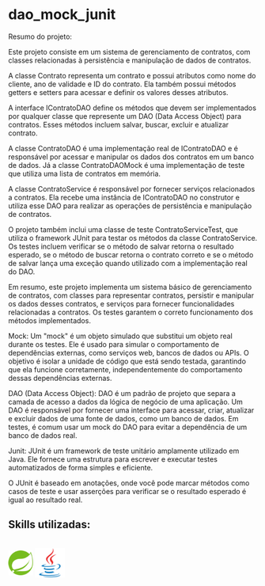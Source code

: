 # dao_mock_junit
Resumo do projeto:

Este projeto consiste em um sistema de gerenciamento de contratos, com classes relacionadas à persistência e manipulação de dados de contratos.

A classe Contrato representa um contrato e possui atributos como nome do cliente, ano de validade e ID do contrato. Ela também possui métodos getters e setters para acessar e definir os valores desses atributos.

A interface IContratoDAO define os métodos que devem ser implementados por qualquer classe que represente um DAO (Data Access Object) para contratos. Esses métodos incluem salvar, buscar, excluir e atualizar contrato.

A classe ContratoDAO é uma implementação real de IContratoDAO e é responsável por acessar e manipular os dados dos contratos em um banco de dados. Já a classe ContratoDAOMock é uma implementação de teste que utiliza uma lista de contratos em memória.

A classe ContratoService é responsável por fornecer serviços relacionados a contratos. Ela recebe uma instância de IContratoDAO no construtor e utiliza esse DAO para realizar as operações de persistência e manipulação de contratos.

O projeto também inclui uma classe de teste ContratoServiceTest, que utiliza o framework JUnit para testar os métodos da classe ContratoService. Os testes incluem verificar se o método de salvar retorna o resultado esperado, se o método de buscar retorna o contrato correto e se o método de salvar lança uma exceção quando utilizado com a implementação real do DAO.

Em resumo, este projeto implementa um sistema básico de gerenciamento de contratos, com classes para representar contratos, persistir e manipular os dados desses contratos, e serviços para fornecer funcionalidades relacionadas a contratos. Os testes garantem o correto funcionamento dos métodos implementados.

Mock:
Um "mock" é um objeto simulado que substitui um objeto real durante os testes. Ele é usado para simular o comportamento de dependências externas, como serviços web, bancos de dados ou APIs. O objetivo é isolar a unidade de código que está sendo testada, garantindo que ela funcione corretamente, independentemente do comportamento dessas dependências externas.

DAO (Data Access Object):
DAO é um padrão de projeto que separa a camada de acesso a dados da lógica de negócio de uma aplicação. Um DAO é responsável por fornecer uma interface para acessar, criar, atualizar e excluir dados de uma fonte de dados, como um banco de dados. Em testes, é comum usar um mock do DAO para evitar a dependência de um banco de dados real.

Junit:
JUnit é um framework de teste unitário amplamente utilizado em Java. Ele fornece uma estrutura para escrever e executar testes automatizados de forma simples e eficiente. 

O JUnit é baseado em anotações, onde você pode marcar métodos como casos de teste e usar asserções para verificar se o resultado esperado é igual ao resultado real.

## Skills utilizadas:
<div style="display: inline_block"><br>
   <img align="center" alt="Spring" height="50" width="50" src="https://raw.githubusercontent.com/devicons/devicon/master/icons/spring/spring-original.svg">
  <img align="center" alt="Spring" height="60" width="60" src="https://raw.githubusercontent.com/devicons/devicon/master/icons/java/java-original.svg">
